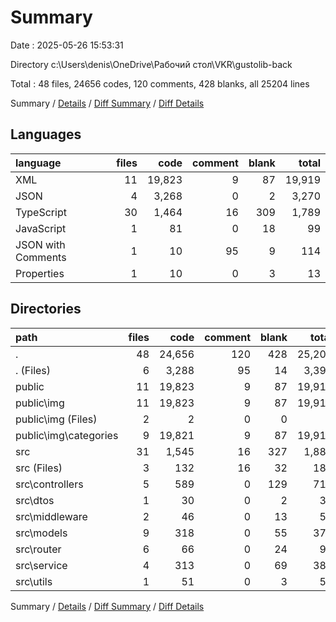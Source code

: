 # Summary

Date : 2025-05-26 15:53:31

Directory c:\\Users\\denis\\OneDrive\\Рабочий стол\\VKR\\gustolib-back

Total : 48 files,  24656 codes, 120 comments, 428 blanks, all 25204 lines

Summary / [Details](details.md) / [Diff Summary](diff.md) / [Diff Details](diff-details.md)

## Languages
| language | files | code | comment | blank | total |
| :--- | ---: | ---: | ---: | ---: | ---: |
| XML | 11 | 19,823 | 9 | 87 | 19,919 |
| JSON | 4 | 3,268 | 0 | 2 | 3,270 |
| TypeScript | 30 | 1,464 | 16 | 309 | 1,789 |
| JavaScript | 1 | 81 | 0 | 18 | 99 |
| JSON with Comments | 1 | 10 | 95 | 9 | 114 |
| Properties | 1 | 10 | 0 | 3 | 13 |

## Directories
| path | files | code | comment | blank | total |
| :--- | ---: | ---: | ---: | ---: | ---: |
| . | 48 | 24,656 | 120 | 428 | 25,204 |
| . (Files) | 6 | 3,288 | 95 | 14 | 3,397 |
| public | 11 | 19,823 | 9 | 87 | 19,919 |
| public\\img | 11 | 19,823 | 9 | 87 | 19,919 |
| public\\img (Files) | 2 | 2 | 0 | 0 | 2 |
| public\\img\\categories | 9 | 19,821 | 9 | 87 | 19,917 |
| src | 31 | 1,545 | 16 | 327 | 1,888 |
| src (Files) | 3 | 132 | 16 | 32 | 180 |
| src\\controllers | 5 | 589 | 0 | 129 | 718 |
| src\\dtos | 1 | 30 | 0 | 2 | 32 |
| src\\middleware | 2 | 46 | 0 | 13 | 59 |
| src\\models | 9 | 318 | 0 | 55 | 373 |
| src\\router | 6 | 66 | 0 | 24 | 90 |
| src\\service | 4 | 313 | 0 | 69 | 382 |
| src\\utils | 1 | 51 | 0 | 3 | 54 |

Summary / [Details](details.md) / [Diff Summary](diff.md) / [Diff Details](diff-details.md)